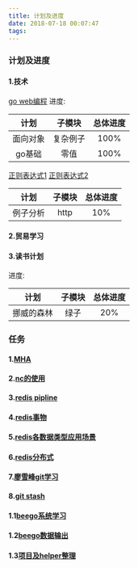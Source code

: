 ```yaml
---
title: 计划及进度
date: 2018-07-18 00:07:47
tags:
---
```

### 计划及进度
#### 1.技术
[go web编程](https://www.ctolib.com/docs-go-web-programming-c-02-5.html)
进度:

|计划|子模块|总体进度|
|:--:|:----:|:------:|
|面向对象|复杂例子|100%|
|go基础|零值|100%|

[正则表达式1](https://segmentfault.com/a/1190000009002895)
[正则表达式2](http://wiki.jikexueyuan.com/project/php/regular-expression.html)

|计划|子模块|总体进度|
|:--:|:----:|:------:|
|例子分析|http|10%|

#### 2.贸易学习

#### 3.读书计划
进度:

|计划|子模块|总体进度|
|:--:|:----:|:------:|
|挪威的森林|绿子|20%|


### 任务
#### 1.[MHA](https://www.cnblogs.com/gomysql/p/3675429.html)
#### 2.[nc的使用](https://www.cnblogs.com/nmap/p/6148306.html)
#### 3.[redis pipline](http://www.runoob.com/redis/redis-pipelining.html)
#### 4.[redis事物](https://www.yiibai.com/redis/redis_transactions.html)
#### 5.[redis各数据类型应用场景](https://blog.csdn.net/xiaoliuliu2050/article/details/73250708)
#### 6.[redis分布式](https://www.baidu.com/s?ie=UTF-8&wd=redis%E5%88%86%E5%B8%83%E5%BC%8F)
#### 7.[廖雪峰git学习](https://www.liaoxuefeng.com/wiki/0013739516305929606dd18361248578c67b8067c8c017b000/0013744142037508cf42e51debf49668810645e02887691000)
#### 8.[git stash](https://www.cnblogs.com/tocy/p/git-stash-reference.html)

#### 1.1[beego系统学习](https://my.oschina.net/lockupme/blog/691402)
#### 1.2[beego数据输出](https://www.cnblogs.com/arestrack/p/7799425.html)
#### 1.3[项目及helper整理](https://www.zhihu.com/)
